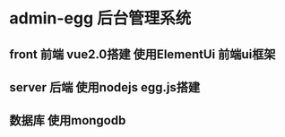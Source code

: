 # admin-egg 后台管理系统
## front   前端  vue2.0搭建  使用ElementUi 前端ui框架
## server  后端 使用nodejs  egg.js搭建
## 数据库  使用mongodb

